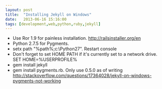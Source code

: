 ```yaml
---
layout: post
title:  "Installing Jekyll on Windows"
date:   2013-06-16 15:16:00
tags: [development,web,python,ruby,jekyll]
---
```


-  Use Ror 1.9 for painless installation. http://railsinstaller.org/en
-  Python 2.7.5 for Pygments.
-  setx path "%path%;c:\Python27". Restart console
-  Don't forget to set HOME PATH if it's currently set to a network drive. SET HOME=%USERPROFILE%
-  gem install jekyll
-  gem install pygments.rb. Only use 0.5.0 as of writing http://stackoverflow.com/questions/17364028/jekyll-on-windows-pygments-not-working